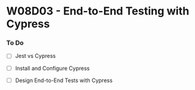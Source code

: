 # W08D03 - End-to-End Testing with Cypress

### To Do
- [ ] Jest vs Cypress
- [ ] Install and Configure Cypress
- [ ] Design End-to-End Tests with Cypress















